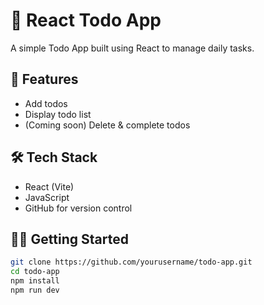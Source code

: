 # 📝 React Todo App

A simple Todo App built using React to manage daily tasks.

## 🚀 Features
- Add todos
- Display todo list
- (Coming soon) Delete & complete todos

## 🛠️ Tech Stack
- React (Vite)
- JavaScript
- GitHub for version control

## 🧑‍💻 Getting Started
```bash
git clone https://github.com/yourusername/todo-app.git
cd todo-app
npm install
npm run dev
